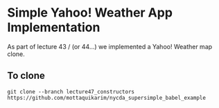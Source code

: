 # Simple Yahoo! Weather App Implementation

As part of lecture 43 / (or 44...) we implemented a Yahoo! Weather map clone. 

## To clone

```
git clone --branch lecture47_constructors https://github.com/mottaquikarim/nycda_supersimple_babel_example
```

